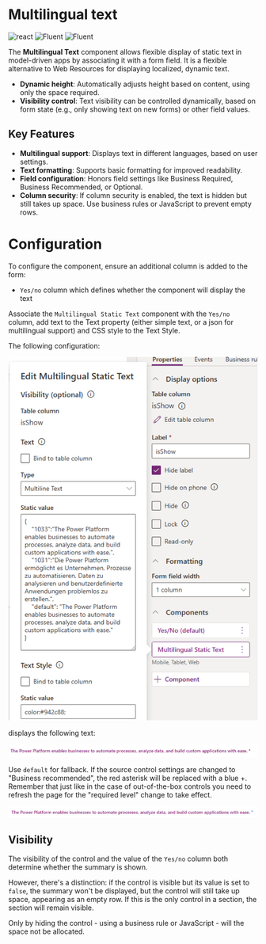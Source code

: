 ﻿# Multilingual text

![react](https://img.shields.io/badge/react-16.8.6-brightgreen?style=plastic)
 ![Fluent](https://img.shields.io/badge/@fluentui/react-8.29.0-brightgreen?style=plastic) ![Fluent](https://img.shields.io/badge/%40fluentui%2Freact--components-9.46.2-brightgreen?style=plastic)

The **Multilingual Text** component allows flexible display of static text in model-driven apps by associating it with a form field. It is a flexible alternative to Web Resources for displaying localized, dynamic text.

- **Dynamic height**: Automatically adjusts height based on content, using only the space required.
- **Visibility control**: Text visibility can be controlled dynamically, based on form state (e.g., only showing text on new forms) or other field values.

## Key Features

- **Multilingual support**: Displays text in different languages, based on user settings.
- **Text formatting**: Supports basic formatting for improved readability.
- **Field configuration**: Honors field settings like Business Required, Business Recommended, or Optional.
- **Column security**: If column security is enabled, the text is hidden but still takes up space. Use business rules or JavaScript to prevent empty rows.

# Configuration

To configure the component, ensure  an additional column is added to the form:
- `Yes/no` column which defines whether the component will display the text

Associate the `Multilingual Static Text` component with the `Yes/no` column, add text to the Text property (either simple text, or a json for multilingual support) and CSS style to the Text Style.

The following configuration:

![alt text](./images/configuration.png)

displays the following text:

![alt text](./images/result.png)

Use `default` for fallback.
If the source control settings are changed to "Business recommended", the red asterisk will be replaced with a blue +.
Remember that just like in the case of out-of-the-box controls you need to refresh the page for the "required level" change to take effect.

![alt text](./images/result2.png)

## Visibility

The visibility of the control and the value of the `Yes/no` column both determine whether the summary is shown.

However, there's a distinction: if the control is visible but its value is set to `false`, the summary won't be displayed, but the control will still take up space, appearing as an empty row. If this is the only control in a section, the section will remain visible.

Only by hiding the control - using a business rule or JavaScript - will the space not be allocated.
